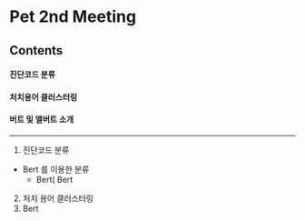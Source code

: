 Pet 2nd Meeting
=============
Contents
-------------
#### 진단코드 분류
#### 처치용어 클러스터링
#### 버트 및 앨버트 소개

* * *

1. 진단코드 분류
* Bert 를 이용한 분류
  * Bert( Bert
2. 처치 용어 클러스터링
3. Bert 
